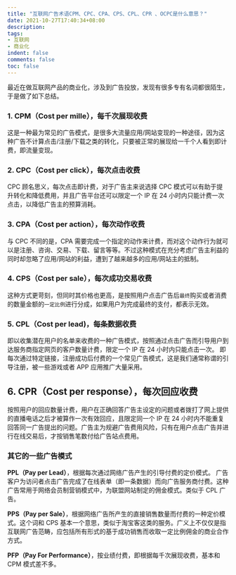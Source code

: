 ```yaml
---
title: "互联网广告术语CPM、CPC、CPA、CPS、CPL、CPR 、OCPC是什么意思？"
date: 2021-10-27T17:40:34+08:00
description:
tags:
- 互联网
- 商业化
indent: false
comments: false
toc: false
---
```


最近在做互联网产品的商业化，涉及到广告投放，发现有很多专有名词都很陌生，于是做了如下总结。

### 1. CPM（Cost per mille），每千次展现收费
这是一种最为常见的广告模式，是很多大流量应用/网站变现的一种途径，因为这种广告不计算点击/注册/下载之类的转化，只要被正常的展现给一千个人看到即计费，即流量变现。

### 2. CPC（Cost per click），每次点击收费
CPC 顾名思义，每次点击即计费，对于广告主来说选择 CPC 模式可以有助于提升转化和降低费用，并且广告平台还可以限定一个 IP 在 24 小时内只能计费一次点击，以降低广告主的预算消耗。

### 3. CPA（Cost per action），每次动作收费
与 CPC 不同的是，CPA 需要完成一个指定的动作来计费，而对这个动作行为就可以是注册、咨询、交易、下载、留言等等。不过这种模式在充分考虑广告主利益的同时却忽略了应用/网站的利益，遭到了越来越多的应用/网站主的抵制。

### 4. CPS（Cost per sale），每次成功交易收费
这种方式更苛刻，但同时其价格也更高，是按照用户点击广告后`最终`购买或者消费的数量金额的`一定比例`进行分成，如果用户为完成最终的支付，都表示无效。

### 5. CPL（Cost per lead)，每条数据收费
即以收集潜在用户的名单来收费的一种广告模式，按照通过点击广告而引导用户到达服务商指定网页的客户数量计费，限定一个 IP 在 24 小时内只能点击一次。 即每次通过特定链接，注册成功后付费的一个常见广告模式，这是我们通常称谓的引导注册，被一些游戏或者 APP 应用推广大量采用。

## 6. CPR（Cost per response），每次回应收费
按照用户的回应数量计费，用户在正确回答广告主设定的问题或者拨打了网上提供的直播电话之后才被算作一次有效回应，且限定同一个 IP 在 24 小时内不能重复回答同一广告提出的问题。广告主为规避广告费用风险，只有在用户点击广告并进行在线交易后，才按销售笔数付给广告站点费用。

### 其它的一些广告模式
**PPL（Pay per Lead）**，根据每次通过网络广告产生的引导付费的定价模式。 广告客户为访问者点击广告完成了在线表单（即一条数据）而向广告服务商付费。这种广告常用于网络会员制营销模式中，为联盟网站制定的佣金模式。类似于 CPL 广告。

**PPS（Pay per Sale）**，根据网络广告所产生的直接销售数量而付费的一种定价模式。这个词和 CPS 基本一个意思，类似于淘宝客这类的服务。广义上不仅仅是指互联网广告范畴，应包括所有形式的基于成功销售而收取一定比例佣金的商业合作方式。

**PFP（Pay For Performance）**，按业绩付费，即根据每千次展现收费，基本和 CPM 模式差不多。

